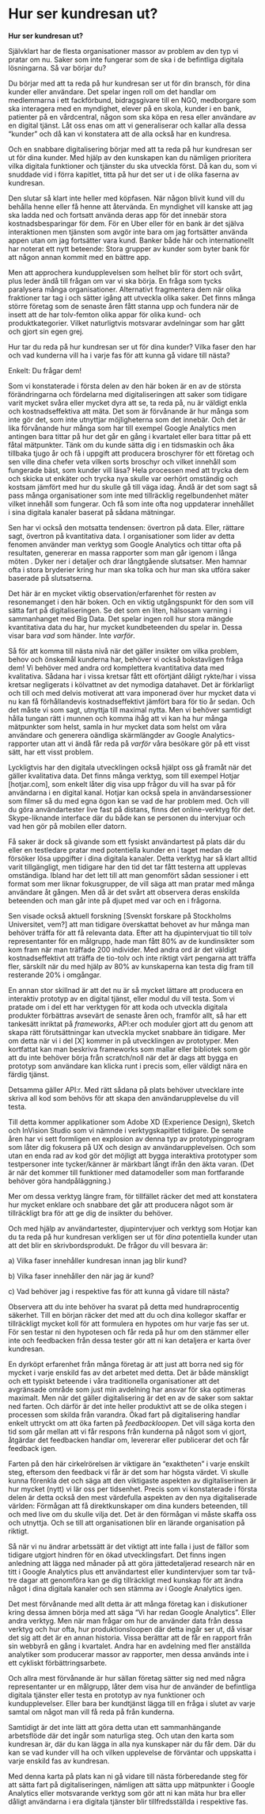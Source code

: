 # Hur ser kundresan ut?

**Hur ser kundresan ut?**

Självklart har de flesta organisationer massor av problem av den typ vi pratar om nu. Saker som inte fungerar som de ska i de befintliga digitala lösningarna. Så var börjar du?

Du börjar med att ta reda på hur kundresan ser ut för din bransch, för dina kunder eller användare. Det spelar ingen roll om det handlar om medlemmarna i ett fackförbund, bidragsgivare till en NGO, medborgare som ska interagera med en myndighet, elever på en skola, kunder i en bank, patienter på en vårdcentral, någon som ska köpa en resa eller användare av en digital tjänst. Låt oss enas om att vi generaliserar och kallar alla dessa “kunder” och då kan vi konstatera att de alla också har en kundresa.

Och en snabbare digitalisering börjar med att ta reda på hur kundresan ser ut för dina kunder. Med hjälp av den kunskapen kan du nämligen prioritera vilka digitala funktioner och tjänster du ska utveckla först. Då kan du, som vi snuddade vid i förra kapitlet, titta på hur det ser ut i de olika faserna av kundresan.

Den slutar så klart inte heller med köpfasen. När någon blivit kund vill du behålla henne eller få henne att återvända. En myndighet vill kanske att jag ska ladda ned och fortsatt använda deras app för det innebär stora kostnadsbesparingar för dem. För en Uber eller för en bank är det själva interaktionen men tjänsten som avgör inte bara om jag fortsätter använda appen utan om jag fortsätter vara kund. Banker både här och internationellt har noterat ett nytt beteende: Stora grupper av kunder som byter bank för att någon annan kommit med en bättre app.

Men att approchera kundupplevelsen som helhet blir för stort och svårt, plus leder ändå till frågan om var vi ska börja. En fråga som tycks paralysera många organisationer. Alternativt fragmentera dem när olika fraktioner tar tag i och sätter igång att utveckla olika saker. Det finns många större företag som de senaste åren fått stanna upp och fundera när de insett att de har tolv-femton olika appar för olika kund- och produktkategorier. Vilket naturligtvis motsvarar avdelningar som har gått och gjort sin egen grej.

Hur tar du reda på hur kundresan ser ut för dina kunder? Vilka faser den har och vad kunderna vill ha i varje fas för att kunna gå vidare till nästa?

Enkelt: Du frågar dem!

Som vi konstaterade i första delen av den här boken är en av de största förändringarna och fördelarna med digitaliseringen att saker som tidigare varit mycket svåra eller mycket dyra att se, ta reda på, nu är väldigt enkla och kostnadseffektiva att mäta. Det som är förvånande är hur många som inte gör det, som inte utnyttjar möjligheterna som det innebär. Och det är lika förvånande hur många som har till exempel Google Analytics men antingen bara tittar på hur det går en gång i kvartalet eller bara tittar på ett fåtal mätpunkter. Tänk om du kunde sätta dig i en tidsmaskin och åka tillbaka tjugo år och få i uppgift att producera broschyrer för ett företag och sen ville dina chefer veta vilken sorts broschyr och vilket innehåll som fungerade bäst, som kunder vill läsa? Hela processen med att trycka dem och skicka ut enkäter och trycka nya skulle var oerhört omständig och kostsam jämfört med hur du skulle gå till väga idag. Ändå är det som sagt så pass många organisationer som inte med tillräcklig regelbundenhet mäter vilket innehåll som fungerar. Och få som inte ofta nog uppdaterar innehållet i sina digitala kanaler baserat på sådana mätningar.

Sen har vi också den motsatta tendensen: övertron på data. Eller, rättare sagt, övertron på kvantitativa data. I organisationer som lider av detta fenomen använder man verktyg som Google Analytics och tittar ofta på resultaten, genererar en massa rapporter som man går igenom i långa möten . Dyker ner i detaljer och drar långtgående slutsatser. Men hamnar ofta i stora bryderier kring hur man ska tolka och hur man ska utföra saker baserade på slutsatserna.

Det här är en mycket viktig observation/erfarenhet för resten av resonemanget i den här boken. Och en viktig utgångspunkt för den som vill sätta fart på digitaliseringen. Se det som en liten, hälsosam varning i sammanhanget med Big Data. Det spelar ingen roll hur stora mängde kvantitativa data du har, hur mycket kundbeteenden du spelar in. Dessa visar bara _vad_ som händer. Inte _varför_.

Så för att komma till nästa nivå när det gäller insikter om vilka problem, behov och önskemål kunderna har, behöver vi också bokstavligen fråga dem! Vi behöver med andra ord komplettera kvantitativa data med kvalitativa. Sådana har i vissa kretsar fått ett oförtjänt dåligt rykte/har i vissa kretsar negligerats i kölvattnet av det nymodiga datahavet. Det är förklarligt och till och med delvis motiverat att vara imponerad över hur mycket data vi nu kan få förhållandevis kostnadseffektivt jämfört bara för tio år sedan. Och det måste vi som sagt, utnyttja till maximal nytta. Men vi behöver samtidigt hålla tungan rätt i munnen och komma ihåg att vi kan ha hur många mätpunkter som helst, samla in hur mycket data som helst om våra användare och generera oändliga skärmlängder av Google Analytics-rapporter utan att vi ändå får reda på _varför_ våra besökare gör på ett visst sätt, har ett visst problem.

Lyckligtvis har den digitala utvecklingen också hjälpt oss gå framåt när det gäller kvalitativa data. Det finns många verktyg, som till exempel Hotjar \[hotjar.com\], som enkelt låter dig visa upp frågor du vill ha svar på för användarna i en digital kanal. Hotjar kan också spela in användarsessioner som filmer så du med egna ögon kan se vad de har problem med. Och vill du göra användartester live fast på distans, finns det online-verktyg för det. Skype-liknande interface där du både kan se personen du intervjuar och vad hen gör på mobilen eller datorn.

Få saker är dock så givande som ett fysiskt användartest på plats där du eller en testledare pratar med potentiella kunder en i taget medan de försöker lösa uppgifter i dina digitala kanaler. Detta verktyg har så klart alltid varit tillgängligt, men tidigare har den tid det tar fått testerna att upplevas omständiga. Ibland har det lett till att man genomfört sådan sessioner i ett format som mer liknar fokusgrupper, de vill säga att man pratar med många användare åt gången. Men då är det svårt att observera deras enskilda beteenden och man går inte på djupet med var och en i frågorna.

Sen visade också aktuell forskning \[Svenskt forskare på Stockholms Universitet, vem?\] att man tidigare överskattat behovet av hur många man behöver träffa för att få relevanta data. Efter att ha djupintervjuat tio till tolv representanter för en målgrupp, hade man fått 80% av de kundinsikter som kom fram när man träffade 200 individer. Med andra ord är det väldigt kostnadseffektivt att träffa de tio-tolv och inte riktigt värt pengarna att träffa fler, särskilt när du med hjälp av 80% av kunskaperna kan testa dig fram till resterande 20% i omgångar.

En annan stor skillnad är att det nu är så mycket lättare att producera en interaktiv prototyp av en digital tjänst, eller modul du vill testa. Som vi pratade om i del ett har verktygen för att koda och utveckla digitala produkter förbättras avsevärt de senaste åren och, framför allt, så har ett tankesätt inriktat på _frameworks_, API:er och moduler gjort att du genom att skapa rätt förutsättningar kan utveckla mycket snabbare än tidigare. Mer om detta när vi i del \[X\] kommer in på utvecklingen av prototyper. Men kortfattat kan man beskriva frameworks som mallar eller bibliotek som gör att du inte behöver börja från scratch/noll när det är dags att bygga en prototyp som användare kan klicka runt i precis som, eller väldigt nära en färdig tjänst.

Detsamma gäller API:r. Med rätt sådana på plats behöver utvecklare inte skriva all kod som behövs för att skapa den användarupplevelse du vill testa.

Till detta kommer applikationer som Adobe XD \(Experience Design\), Sketch och InVision Studio som vi nämnde i verktygskapitlet tidigare. De senate åren har vi sett formligen en explosion av denna typ av prototypingprogram som låter dig fokusera på UX och design av användarupplevelsen. Och som utan en enda rad av kod gör det möjligt att bygga interaktiva prototyper som testpersoner inte tycker/känner är märkbart långt ifrån den äkta varan. \(Det är när det kommer till funktioner med datamodeller som man fortfarande behöver göra handpåläggning.\)

Mer om dessa verktyg längre fram, för tillfället räcker det med att konstatera hur mycket enklare och snabbare det går att producera något som är tillräckligt bra för att ge dig de insikter du behöver.

Och med hjälp av användartester, djupintervjuer och verktyg som Hotjar kan du ta reda på hur kundresan verkligen ser ut för _dina_ potentiella kunder utan att det blir en skrivbordsprodukt. De frågor du vill besvara är:

a\) Vilka faser innehåller kundresan innan jag blir kund?

b\) Vilka faser innehåller den när jag är kund?

c\) Vad behöver jag i respektive fas för att kunna gå vidare till nästa?

Observera att du inte behöver ha svarat på detta med hundraprocentig säkerhet. Till en början räcker det med att du och dina kollegor skaffar er tillräckligt mycket koll för att formulera en hypotes om hur varje fas ser ut. För sen testar ni den hypotesen och får reda på hur om den stämmer eller inte och feedbacken från dessa tester gör att ni kan detaljera er karta över kundresan.

En dyrköpt erfarenhet från många företag är att just att borra ned sig för mycket i varje enskild fas av det arbetet med detta. Det är både mänskligt och ett typiskt beteende i våra traditionella organisationer att det avgränsade område som just min avdelning har ansvar för ska optimeras maximalt. Men när det gäller digitalisering är det en av de saker som saktar ned farten. Och därför är det inte heller produktivt att se de olika stegen i processen som skilda från varandra. Ökad fart på digitalisering handlar enkelt uttryckt om att öka farten på _feedbackloopen._ Det vill säga korta den tid som går mellan att vi får respons från kunderna på något som vi gjort, åtgärdar det feedbacken handlar om, levererar eller publicerar det och får feedback igen.

Farten på den här cirkelrörelsen är viktigare än “exaktheten” i varje enskilt steg, eftersom den feedback vi får är det som har högsta värdet. Vi skulle kunna förenkla det och säga att den viktigaste aspekten av digitaliserinen är hur mycket \(nytt\) vi lär oss per tidsenhet. Precis som vi konstaterade i första delen är detta också den mest värdefulla aspekten av den nya digitaliserade världen: Förmågan att få direktkunskaper om dina kunders beteenden, till och med live om du skulle vilja det. Det är den förmågan vi måste skaffa oss och utnyttja. Och se till att organisationen blir en lärande organisation på riktigt.

Så när vi nu ändrar arbetssätt är det viktigt att inte falla i just de fällor som tidigare utgjort hindren för en ökad utvecklingsfart. Det finns ingen anledning att lägga ned månader på att göra jättedetaljerad research när en titt i Google Analytics plus ett användartest eller kundintervjuer som tar två-tre dagar att genomföra kan ge dig tillräckligt med kunskap för att ändra något i dina digitala kanaler och sen stämma av i Google Analytics igen.

Det mest förvånande med allt detta är att många företag kan i diskutioner kring dessa ämnen börja med att säga “Vi har redan Google Analytics”. Eller andra verktyg. Men när man frågar om hur de använder data från dessa verktyg och hur ofta, hur produktionsloopen där detta ingår ser ut, då visar det sig att det är en annan historia. Vissa berättar att de får en rapport från sin webbyrå en gång i kvartalet. Andra har en avdelning med fler anställda analytiker som producerar massor av rapporter, men dessa används inte i ett cykliskt förbättringsarbete.

Och allra mest förvånande är hur sällan företag sätter sig ned med några representanter ur en målgrupp, låter dem visa hur de använder de befintliga digitala tjänster eller testa en prototyp av nya funktioner och kundupplevelser. Eller bara ber kundtjänst lägga till en fråga i slutet av varje samtal om något man vill få reda på från kunderna.

Samtidigt är det inte lätt att göra detta utan ett sammanhängande arbetsflöde där det ingår som naturliga steg. Och utan den karta som kundresan är, där du kan lägga in alla nya kunskaper när du får dem. Där du kan se vad kunder vill ha och vilken upplevelse de förväntar och uppskatta i varje enskild fas av kundresan.

Med denna karta på plats kan ni gå vidare till nästa förberedande steg för att sätta fart på digitaliseringen, nämligen att sätta upp mätpunkter i Google Analytics eller motsvarande verktyg som gör att ni kan mäta hur bra eller dåligt användarna i era digitala tjänster blir tillfredsställda i respektive fas.

